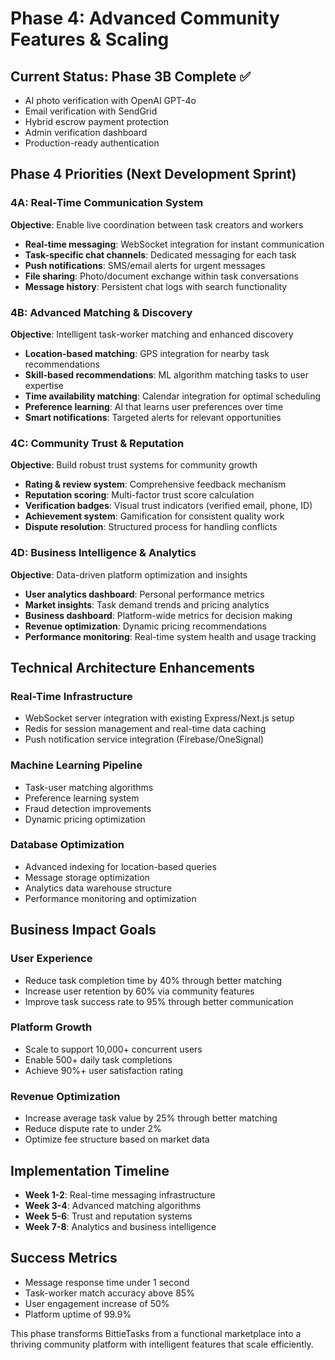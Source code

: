 # Phase 4: Advanced Community Features & Scaling

## Current Status: Phase 3B Complete ✅
- AI photo verification with OpenAI GPT-4o
- Email verification with SendGrid
- Hybrid escrow payment protection
- Admin verification dashboard
- Production-ready authentication

## Phase 4 Priorities (Next Development Sprint)

### 4A: Real-Time Communication System
**Objective**: Enable live coordination between task creators and workers
- **Real-time messaging**: WebSocket integration for instant communication
- **Task-specific chat channels**: Dedicated messaging for each task
- **Push notifications**: SMS/email alerts for urgent messages
- **File sharing**: Photo/document exchange within task conversations
- **Message history**: Persistent chat logs with search functionality

### 4B: Advanced Matching & Discovery
**Objective**: Intelligent task-worker matching and enhanced discovery
- **Location-based matching**: GPS integration for nearby task recommendations
- **Skill-based recommendations**: ML algorithm matching tasks to user expertise
- **Time availability matching**: Calendar integration for optimal scheduling
- **Preference learning**: AI that learns user preferences over time
- **Smart notifications**: Targeted alerts for relevant opportunities

### 4C: Community Trust & Reputation
**Objective**: Build robust trust systems for community growth
- **Rating & review system**: Comprehensive feedback mechanism
- **Reputation scoring**: Multi-factor trust score calculation
- **Verification badges**: Visual trust indicators (verified email, phone, ID)
- **Achievement system**: Gamification for consistent quality work
- **Dispute resolution**: Structured process for handling conflicts

### 4D: Business Intelligence & Analytics
**Objective**: Data-driven platform optimization and insights
- **User analytics dashboard**: Personal performance metrics
- **Market insights**: Task demand trends and pricing analytics
- **Business dashboard**: Platform-wide metrics for decision making
- **Revenue optimization**: Dynamic pricing recommendations
- **Performance monitoring**: Real-time system health and usage tracking

## Technical Architecture Enhancements

### Real-Time Infrastructure
- WebSocket server integration with existing Express/Next.js setup
- Redis for session management and real-time data caching
- Push notification service integration (Firebase/OneSignal)

### Machine Learning Pipeline
- Task-user matching algorithms
- Preference learning system
- Fraud detection improvements
- Dynamic pricing optimization

### Database Optimization
- Advanced indexing for location-based queries
- Message storage optimization
- Analytics data warehouse structure
- Performance monitoring and optimization

## Business Impact Goals

### User Experience
- Reduce task completion time by 40% through better matching
- Increase user retention by 60% via community features
- Improve task success rate to 95% through better communication

### Platform Growth
- Scale to support 10,000+ concurrent users
- Enable 500+ daily task completions
- Achieve 90%+ user satisfaction rating

### Revenue Optimization
- Increase average task value by 25% through better matching
- Reduce dispute rate to under 2%
- Optimize fee structure based on market data

## Implementation Timeline
- **Week 1-2**: Real-time messaging infrastructure
- **Week 3-4**: Advanced matching algorithms
- **Week 5-6**: Trust and reputation systems
- **Week 7-8**: Analytics and business intelligence

## Success Metrics
- Message response time under 1 second
- Task-worker match accuracy above 85%
- User engagement increase of 50%
- Platform uptime of 99.9%

This phase transforms BittieTasks from a functional marketplace into a thriving community platform with intelligent features that scale efficiently.
